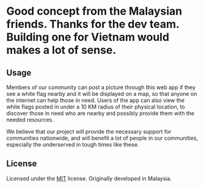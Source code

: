 # Good concept from the Malaysian friends. Thanks for the dev team. Building one for Vietnam would makes a lot of sense.

## Usage
Members of our community can post a picture through this web app if they see a white flag nearby and it will be displayed on a map, so that anyone on the internet can help those in need.  Users of the app can also view the white flags posted in under a 10 KM radius of their physical location, to discover those in need who are nearby and possibly provide them with the needed resources.

We believe that our project will provide the necessary support for communities nationwide, and will benefit a lot of people in our communities, especially the underserved in tough times like these.


## License
Licensed under the [MIT](https://choosealicense.com/licenses/mit/) license. Originally developed in Malaysia.

